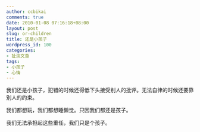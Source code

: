 ```yaml
---
author: ccbikai
comments: true
date: 2010-01-08 07:16:18+08:00
layout: post
slug: or-children
title: 还是小孩子
wordpress_id: 100
categories:
- 扯淡文章
tags:
- 小孩子
- 心情
---
```






我们还是小孩子，犯错的时候还得低下头接受别人的批评。无法自律的时候还要靠别人的约束。<!-- more -->

我们都想玩，我们都想睡懒觉。只因我们都还是孩子。

我们无法承担起这些重任，我们只是个孩子。


